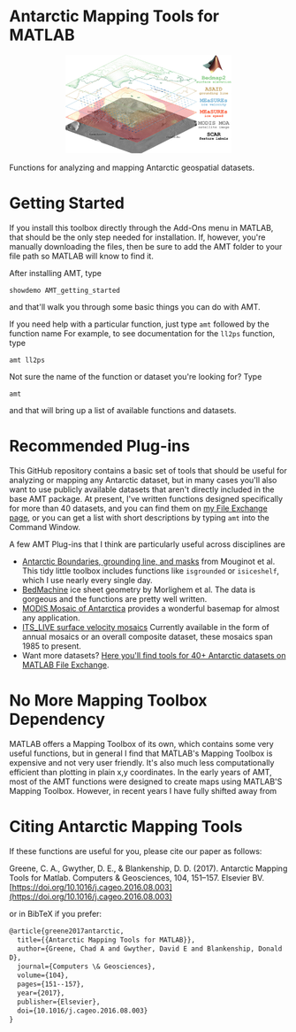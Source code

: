 # Antarctic Mapping Tools for MATLAB

<p align="center"><img src="Documentation/amt_graphical_abstract.jpg" width="300"/></p>
Functions for analyzing and mapping Antarctic geospatial datasets.

# Getting Started 
If you install this toolbox directly through the Add-Ons menu in MATLAB, that should be the only step needed for installation. If, however, you're manually downloading the files, then be sure to add the AMT folder to your file path so MATLAB will know to find it. 


After installing AMT, type 

    showdemo AMT_getting_started

and that'll walk you through some basic things you can do with AMT. 

If you need help with a particular function, just type `amt` followed by the function name For example, to see documentation for the `ll2ps` function, type 

    amt ll2ps
    
Not sure the name of the function or dataset you're looking for? Type 

    amt 

and that will bring up a list of available functions and datasets.  

# Recommended Plug-ins
This GitHub repository contains a basic set of tools that should be useful for analyzing or mapping any Antarctic dataset, but in many cases you'll also want to use publicly available datasets that aren't directly included in the base AMT package. At present, I've written functions designed specifically for more than 40 datasets, and you can find them on [my File Exchange page](https://www.mathworks.com/matlabcentral/fileexchange/?q=profileid:1062128), or you can get a list with short descriptions by typing `amt` into the Command Window.

A few AMT Plug-ins that I think are particularly useful across disciplines are 

- [Antarctic Boundaries, grounding line, and masks](https://www.mathworks.com/matlabcentral/fileexchange/60246) from Mouginot et al. This tidy little toolbox includes functions like `isgrounded` or `isiceshelf`, which I use nearly every single day. 
- [BedMachine](https://github.com/chadagreene/BedMachine) ice sheet geometry by Morlighem et al. The data is gorgeous and the functions are pretty well written. 
- [MODIS Mosaic of Antarctica](https://www.mathworks.com/matlabcentral/fileexchange/47282) provides a wonderful basemap for almost any application. 
- [ITS_LIVE surface velocity mosaics](https://github.com/chadagreene/ITS_LIVE) Currently available in the form of annual mosaics or an overall composite dataset, these mosaics span 1985 to present. 
- Want more datasets? [Here you'll find tools for 40+ Antarctic datasets on MATLAB File Exchange](https://www.mathworks.com/matlabcentral/fileexchange/?q=profileid:1062128).

# No More Mapping Toolbox Dependency
MATLAB offers a Mapping Toolbox of its own, which contains some very useful functions, but in general I find that MATLAB's Mapping Toolbox is expensive and not very user friendly. It's also much less computationally efficient than plotting in plain x,y coordinates. In the early years of AMT, most of the AMT functions were designed to create maps using MATLAB'S Mapping Toolbox. However, in recent years I have fully shifted away from 


# Citing Antarctic Mapping Tools 
If these functions are useful for you, please cite our paper as follows: 

Greene, C. A., Gwyther, D. E., & Blankenship, D. D. (2017). Antarctic Mapping Tools for Matlab. Computers & Geosciences, 104, 151–157. Elsevier BV. [https://doi.org/10.1016/j.cageo.2016.08.003](https://doi.org/10.1016/j.cageo.2016.08.003)

or in BibTeX if you prefer: 

	@article{greene2017antarctic,
	  title={{Antarctic Mapping Tools for MATLAB}},
	  author={Greene, Chad A and Gwyther, David E and Blankenship, Donald D},
	  journal={Computers \& Geosciences},
	  volume={104},
	  pages={151--157},
	  year={2017},
	  publisher={Elsevier}, 
	  doi={10.1016/j.cageo.2016.08.003}
	}